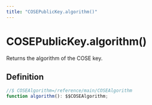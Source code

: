 ```yaml
---
title: "COSEPublicKey.algorithm()"
---
```


# COSEPublicKey.algorithm()

Returns the algorithm of the COSE key.

## Definition

```ts
//$ COSEAlgorithm=/reference/main/COSEAlgorithm
function algorithm(): $$COSEAlgorithm;
```
